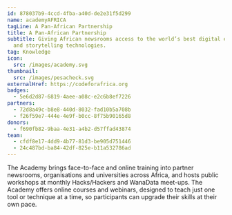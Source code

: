 ```yaml
---
id: 878037b9-4ccd-4fba-a40d-de2e31f5d299
name: academyAFRICA
tagLine: A Pan-African Partnership
title: A Pan-African Partnership
subtitle: Giving African newsrooms access to the world’s best digital experts
  and storytelling technologies.
tag: Knowledge
icon:
  src: /images/academy.svg
thumbnail:
  src: /images/pesacheck.svg
externalHref: https://codeforafrica.org
badges:
  - 5e6d2d87-6819-4aee-a08c-e2c6b8ef7226
partners:
  - 72d8a49c-b8e8-440d-8032-fad10b5a708b
  - f26f59e7-444e-4e9f-b0cc-8f75b90165d8
donors:
  - f690fb82-9baa-4e31-a4b2-d57ffad43874
team:
  - cfdf8e17-4dd9-4b77-81d3-be905d751446
  - 24c487bd-ba84-42df-825e-b11a532786ad
---
```


The Academy brings face-to-face and online training into partner newsrooms, organisations and universities across Africa, and hosts public workshops at monthly Hacks/Hackers and WanaData meet-ups. The Academy offers online courses and webinars, designed to teach just one tool or technique at a time, so participants can upgrade their skills at their own pace.
